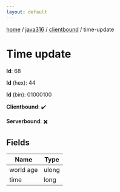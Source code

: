```yaml
---
layout: default
---
```


[home](/)  /  [java316](/protocol/java316)  /  [clientbound](/protocol/java316/clientbound)  /  time-update

# Time update

**Id**: 68

**Id** (hex): 44

**Id** (bin): 01000100

**Clientbound**: ✔️

**Serverbound**: ✖️

## Fields

Name | Type
---|---
world age | ulong
time | long
